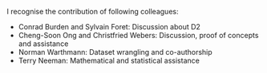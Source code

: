 I recognise the contribution of following colleagues:

- Conrad Burden and Sylvain Foret: Discussion about D2
- Cheng-Soon Ong and Christfried Webers: Discussion, proof of concepts and
  assistance
- Norman Warthmann: Dataset wrangling and co-authorship
- Terry Neeman: Mathematical and statistical assistance
